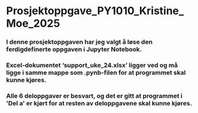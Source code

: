 # Prosjektoppgave_PY1010_Kristine_Moe_2025
### I denne prosjektoppgaven har jeg valgt å løse den ferdigdefinerte oppgaven i Jupyter Notebook.
### Excel-dokumentet ‘support_uke_24.xlsx’ ligger ved og må ligge i samme mappe som .pynb-filen for at programmet skal kunne kjøres.
### Alle 6 deloppgaver er besvart, og det er gitt at programmet i 'Del a' er kjørt for at resten av deloppgavene skal kunne kjøres. 
